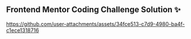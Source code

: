 ## Frontend Mentor Coding Challenge Solution ✨

https://github.com/user-attachments/assets/34fce513-c7d9-4980-ba4f-c1ece1318716

